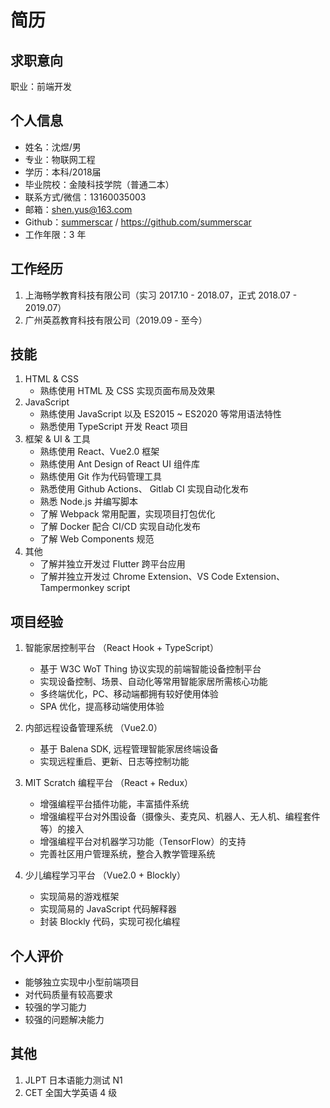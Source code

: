 # 简历

## 求职意向

职业：前端开发

## 个人信息

* 姓名：沈煜/男
* 专业：物联网工程
* 学历：本科/2018届
* 毕业院校：金陵科技学院（普通二本）
* 联系方式/微信：13160035003
* 邮箱：shen.yus@163.com
* Github：[summerscar](https://github.com/summerscar) / https://github.com/summerscar
* 工作年限：3 年

## 工作经历

1. 上海畅学教育科技有限公司（实习 2017.10 - 2018.07，正式 2018.07 - 2019.07）
2. 广州英荔教育科技有限公司（2019.09 - 至今）

## 技能

1. HTML & CSS
    * 熟练使用 HTML 及 CSS 实现页面布局及效果
2. JavaScript
    * 熟练使用 JavaScript 以及 ES2015 ~ ES2020 等常用语法特性
    * 熟悉使用 TypeScript 开发 React 项目
3. 框架 & UI & 工具
    * 熟练使用 React、Vue2.0 框架
    * 熟练使用 Ant Design of React UI 组件库
    * 熟练使用 Git 作为代码管理工具
    * 熟悉使用 Github Actions、 Gitlab CI 实现自动化发布
    * 熟悉 Node.js 并编写脚本
    * 了解 Webpack 常用配置，实现项目打包优化
    * 了解 Docker 配合 CI/CD 实现自动化发布
    * 了解 Web Components 规范
4. 其他
    * 了解并独立开发过 Flutter 跨平台应用
    * 了解并独立开发过 Chrome Extension、VS Code Extension、Tampermonkey script

## 项目经验

1. 智能家居控制平台 （React Hook + TypeScript）
    * 基于 W3C WoT Thing 协议实现的前端智能设备控制平台
    * 实现设备控制、场景、自动化等常用智能家居所需核心功能
    * 多终端优化，PC、移动端都拥有较好使用体验
    * SPA 优化，提高移动端使用体验

2. 内部远程设备管理系统 （Vue2.0）
    * 基于 Balena SDK, 远程管理智能家居终端设备
    * 实现远程重启、更新、日志等控制功能

3. MIT Scratch 编程平台 （React + Redux）
    * 增强编程平台插件功能，丰富插件系统
    * 增强编程平台对外围设备（摄像头、麦克风、机器人、无人机、编程套件等）的接入
    * 增强编程平台对机器学习功能（TensorFlow）的支持
    * 完善社区用户管理系统，整合入教学管理系统

4. 少儿编程学习平台 （Vue2.0 + Blockly）
    * 实现简易的游戏框架
    * 实现简易的 JavaScript 代码解释器
    * 封装 Blockly 代码，实现可视化编程

## 个人评价

* 能够独立实现中小型前端项目
* 对代码质量有较高要求
* 较强的学习能力
* 较强的问题解决能力

## 其他

1. JLPT 日本语能力测试 N1
2. CET 全国大学英语 4 级
